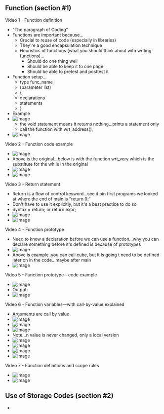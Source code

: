 ## Function (section #1)

Video 1 - Function definition
- "The paragraph of Coding"
- Functions are important because...
  - Crucial to reuse of code (especially in libraries)
  - They're a good encapsulation technique
  - Heuristics of functions (what you should think about with writing functions)...
    - Should do one thing well
    - Should be able to keep it to one page
    - Should be able to pretest and posttest it
- Function setup...
  - type func_name
  - (parameter list)
  - {
  - declarations
  - statements
  - }
- Example
- ![image](https://github.com/user-attachments/assets/3cc6e1a6-5cce-4dc2-b956-ca9866790103)
  - the void statement means it returns nothing...prints a statement only
  - call the function with wrt_address();
- ![image](https://github.com/user-attachments/assets/377aa776-77e3-47e8-91a3-42ad114a6963)

Video 2 - Function code example
- ![image](https://github.com/user-attachments/assets/ef102273-d24e-487e-b51f-ea45feae226b)
- Above is the original...below is with the function wrt_very which is the substitute for the while in the original
- ![image](https://github.com/user-attachments/assets/3c2be53e-54e9-4a6f-b284-504a11c8681d)
- ![image](https://github.com/user-attachments/assets/70dec185-c0ab-4692-8fb7-15f3dd49f2ee)

Video 3 - Return statement
- Return is a flow of control keyword...see it oin first programs we looked at where the end of main is "return 0;"
- Don't have to use it explicitly, but it's a best practice to do so
- Syntax = return; or return expr;
- ![image](https://github.com/user-attachments/assets/6d3f44d8-d4ce-4168-b6e5-ad365e4f870c)
- ![image](https://github.com/user-attachments/assets/1e2a74e1-c3de-46a1-97b5-6f797197f8e7)

Video 4 - Function prototype
- Need to know a declaration before we can use a function...why you can declare something before it's defined is because of prototypes
- ![image](https://github.com/user-attachments/assets/093a4f21-7a5c-434f-894e-3cf40292accc)
- Above is example..you can call cube, but it is going t  need to be defined later on in the code...maybe after main
- ![image](https://github.com/user-attachments/assets/fadf7446-e761-4de6-bc0e-84041e1a52a3)

Video 5 - Function prototype - code example
- ![image](https://github.com/user-attachments/assets/b575f57a-45e0-445a-b41f-a23c750a1b19)
- Output:
- ![image](https://github.com/user-attachments/assets/4a803883-586c-44ec-aad4-92b2a2fa424e)

Video 6 - Function variables—with call-by-value explained
- Arguments are call by value
- ![image](https://github.com/user-attachments/assets/6b7775ea-a52d-4855-965e-9bf2eea4ce9a)
- ![image](https://github.com/user-attachments/assets/b33d6959-46c3-4d2b-999d-a57b125e0764)
- ![image](https://github.com/user-attachments/assets/3ad0c6e2-99fa-4e94-8bec-46634e27176d)
- Note...n value is never changed, only a local version
- ![image](https://github.com/user-attachments/assets/ac605ce8-9ddd-417a-993d-ab18e75fa803)
- ![image](https://github.com/user-attachments/assets/d97bedf8-b4e2-4dd5-a1df-14e030b7b8d5)
- ![image](https://github.com/user-attachments/assets/85a1a8d3-8ddb-4fcc-9883-666d85057cb7)
- ![image](https://github.com/user-attachments/assets/31db6581-949c-4445-b921-f7c0f0dc2ad8)

Video 7 - Function definitions and scope rules
- ![image](https://github.com/user-attachments/assets/5039f259-8838-4bed-9115-2a5e2892ed08)
- ![image](https://github.com/user-attachments/assets/9c3f5693-28d4-4730-a4b5-743ba4880798)

## Use of Storage Codes (section #2)















- 
